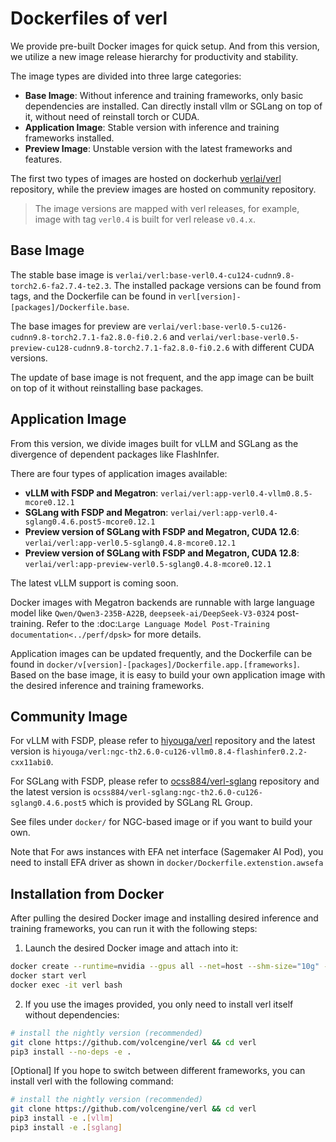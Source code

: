 # Dockerfiles of verl

We provide pre-built Docker images for quick setup. And from this version, we utilize a new image release hierarchy for productivity and stability.

The image types are divided into three large categories:

- **Base Image**: Without inference and training frameworks, only basic dependencies are installed. Can directly install vllm or SGLang on top of it, without need of reinstall torch or CUDA.
- **Application Image**: Stable version with inference and training frameworks installed.
- **Preview Image**: Unstable version with the latest frameworks and features.

The first two types of images are hosted on dockerhub [verlai/verl](https://hub.docker.com/r/verlai/verl) repository, while the preview images are hosted on community repository.

> The image versions are mapped with verl releases, for example, image with tag ``verl0.4`` is built for verl release ``v0.4.x``.

## Base Image

The stable base image is ``verlai/verl:base-verl0.4-cu124-cudnn9.8-torch2.6-fa2.7.4-te2.3``. The installed package versions can be found from tags, and the Dockerfile can be found in ``verl[version]-[packages]/Dockerfile.base``.

The base images for preview are ``verlai/verl:base-verl0.5-cu126-cudnn9.8-torch2.7.1-fa2.8.0-fi0.2.6`` and ``verlai/verl:base-verl0.5-preview-cu128-cudnn9.8-torch2.7.1-fa2.8.0-fi0.2.6`` with different CUDA versions.

The update of base image is not frequent, and the app image can be built on top of it without reinstalling base packages.

## Application Image

From this version, we divide images built for vLLM and SGLang as the divergence of dependent packages like FlashInfer.

There are four types of application images available:

- **vLLM with FSDP and Megatron**: ``verlai/verl:app-verl0.4-vllm0.8.5-mcore0.12.1``
- **SGLang with FSDP and Megatron**: ``verlai/verl:app-verl0.4-sglang0.4.6.post5-mcore0.12.1``
- **Preview version of SGLang with FSDP and Megatron, CUDA 12.6**: ``verlai/verl:app-verl0.5-sglang0.4.8-mcore0.12.1``
- **Preview version of SGLang with FSDP and Megatron, CUDA 12.8**: ``verlai/verl:app-preview-verl0.5-sglang0.4.8-mcore0.12.1``

The latest vLLM support is coming soon.

Docker images with Megatron backends are runnable with large language model like ``Qwen/Qwen3-235B-A22B``, ``deepseek-ai/DeepSeek-V3-0324`` post-training. Refer to the :doc:`Large Language Model Post-Training documentation<../perf/dpsk>` for more details.

Application images can be updated frequently, and the Dockerfile can be found in ``docker/v[version]-[packages]/Dockerfile.app.[frameworks]``. Based on the base image, it is easy to build your own application image with the desired inference and training frameworks.

## Community Image

For vLLM with FSDP, please refer to [hiyouga/verl](https://hub.docker.com/r/hiyouga/verl) repository and the latest version is ``hiyouga/verl:ngc-th2.6.0-cu126-vllm0.8.4-flashinfer0.2.2-cxx11abi0``.

For SGLang with FSDP, please refer to [ocss884/verl-sglang](https://hub.docker.com/r/ocss884/verl-sglang) repository and the latest version is ``ocss884/verl-sglang:ngc-th2.6.0-cu126-sglang0.4.6.post5`` which is provided by SGLang RL Group.

See files under ``docker/`` for NGC-based image or if you want to build your own.

Note that For aws instances with EFA net interface (Sagemaker AI Pod), you need to install EFA driver as shown in ``docker/Dockerfile.extenstion.awsefa``

## Installation from Docker

After pulling the desired Docker image and installing desired inference and training frameworks, you can run it with the following steps:

1. Launch the desired Docker image and attach into it:

```sh
docker create --runtime=nvidia --gpus all --net=host --shm-size="10g" --cap-add=SYS_ADMIN -v .:/workspace/verl --name verl <image:tag> sleep infinity
docker start verl
docker exec -it verl bash
```

2.	If you use the images provided, you only need to install verl itself without dependencies:

```sh
# install the nightly version (recommended)
git clone https://github.com/volcengine/verl && cd verl
pip3 install --no-deps -e .
```

[Optional] If you hope to switch between different frameworks, you can install verl with the following command:

```sh
# install the nightly version (recommended)
git clone https://github.com/volcengine/verl && cd verl
pip3 install -e .[vllm]
pip3 install -e .[sglang]
```